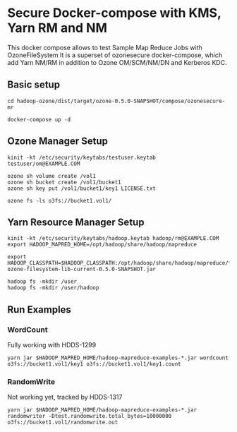 <!---
  Licensed under the Apache License, Version 2.0 (the "License");
  you may not use this file except in compliance with the License.
  You may obtain a copy of the License at

   http://www.apache.org/licenses/LICENSE-2.0

  Unless required by applicable law or agreed to in writing, software
  distributed under the License is distributed on an "AS IS" BASIS,
  WITHOUT WARRANTIES OR CONDITIONS OF ANY KIND, either express or implied.
  See the License for the specific language governing permissions and
  limitations under the License. See accompanying LICENSE file.
-->
# Secure Docker-compose with KMS, Yarn RM and NM
This docker compose allows to test Sample Map Reduce Jobs with OzoneFileSystem
It is a superset of ozonesecure docker-compose, which add Yarn NM/RM in addition
to Ozone OM/SCM/NM/DN and Kerberos KDC.

## Basic setup

```
cd hadoop-ozone/dist/target/ozone-0.5.0-SNAPSHOT/compose/ozonesecure-mr

docker-compose up -d
```

## Ozone Manager Setup

```
kinit -kt /etc/security/keytabs/testuser.keytab testuser/om@EXAMPLE.COM

ozone sh volume create /vol1
ozone sh bucket create /vol1/bucket1
ozone sh key put /vol1/bucket1/key1 LICENSE.txt

ozone fs -ls o3fs://bucket1.vol1/
```

## Yarn Resource Manager Setup
```
kinit -kt /etc/security/keytabs/hadoop.keytab hadoop/rm@EXAMPLE.COM
export HADOOP_MAPRED_HOME=/opt/hadoop/share/hadoop/mapreduce

export HADOOP_CLASSPATH=$HADOOP_CLASSPATH:/opt/hadoop/share/hadoop/mapreduce/*:/opt/ozone/share/ozone/lib/hadoop-ozone-filesystem-lib-current-0.5.0-SNAPSHOT.jar

hadoop fs -mkdir /user
hadoop fs -mkdir /user/hadoop
```

## Run Examples

### WordCount

Fully working with HDDS-1299
```
yarn jar $HADOOP_MAPRED_HOME/hadoop-mapreduce-examples-*.jar wordcount o3fs://bucket1.vol1/key1 o3fs://bucket1.vol1/key1.count
```

### RandomWrite

Not working yet, tracked by HDDS-1317
```
yarn jar $HADOOP_MAPRED_HOME/hadoop-mapreduce-examples-*.jar randomwriter -Dtest.randomwrite.total_bytes=10000000  o3fs://bucket1.vol1/randomwrite.out
```